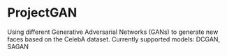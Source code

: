 # ProjectGAN
Using different Generative Adversarial Networks (GANs) to generate new faces based on the CelebA dataset. Currently supported models: DCGAN, SAGAN
